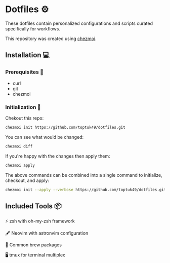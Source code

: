 # Dotfiles ⚙️

These dotfiles contain personalized configurations and scripts curated
specifically for workflows.

This repository was created using [chezmoi](https://github.com/twpayne/chezmoi).

## Installation 💻

### Prerequisites 📝

- curl
- git
- chezmoi

### Initialization 🚀

Chekout this repo:

```bash
chezmoi init https://github.com/toptuk49/dotfiles.git
```

You can see what would be changed:

```bash
chezmoi diff
```

If you're happy with the changes then apply them:

```bash
chezmoi apply
```

The above commands can be combined into a single command to initialize,
checkout, and apply:

```bash
chezmoi init --apply --verbose https://github.com/toptuk49/dotfiles.git
```

## Included Tools 📦

⚡️ zsh with oh-my-zsh framework

🖋️ Neovim with astronvim configuration

🍺 Common brew packages

🖥️ tmux for terminal multiplex
